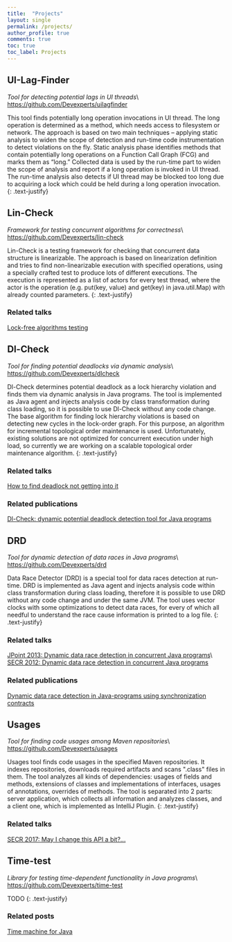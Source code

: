 ```yaml
---
title:  "Projects"
layout: single
permalink: /projects/
author_profile: true
comments: true
toc: true
toc_label: Projects
---
```


## UI-Lag-Finder
*Tool for detecting potential lags in UI threads*\\
<https://github.com/Devexperts/uilagfinder>

This tool finds potentially long operation invocations in UI thread. The long operation is determined as a method, which needs access to filesystem or network. The approach is based on two main techniques – applying static analysis to widen the scope of detection and run-time code instrumentation to detect violations on the fly. Static analysis phase identifies methods that contain potentially long operations on a Function Call Graph (FCG) and marks them as “long.” Collected data is used by the run-time part to widen the scope of analysis and report if a long operation is invoked in UI thread. The run-time analysis also detects if UI thread may be blocked too long due to acquiring a lock which could be held during a long operation invocation.
{: .text-justify}



## Lin-Check
*Framework for testing concurrent algorithms for correctness*\\
<https://github.com/Devexperts/lin-check>

Lin-Check is a testing framework for checking that concurrent data structure is linearizable. The approach is based on linearization definition and tries to find non-linearizable execution with specified operations, using a specially crafted test to produce lots of different executions. The execution is represented as a list of actors for every test thread, where the actor is the operation (e.g. put(key, value) and get(key) in java.util.Map) with already counted parameters.
{: .text-justify}

### Related talks
[Lock-free algorithms testing](http://nkoval.info/talks/#lock_free_algorithms_testing)



## Dl-Check
*Tool for finding potential deadlocks via dynamic analysis*\\
<https://github.com/Devexperts/dlcheck>

Dl-Check determines potential deadlock as a lock hierarchy violation and finds them via dynamic analysis in Java programs. The tool is implemented as Java agent and injects analysis code by class transformation during class loading, so it is possible to use Dl-Check without any code change. The base algorithm for finding lock hierarchy violations is based on detecting new cycles in the lock-order graph. For this purpose, an algorithm for incremental topological order maintenance is used. Unfortunately, existing solutions are not optimized for concurrent execution under high load, so currently we are working on a scalable topological order maintenance algorithm.
{: .text-justify}

### Related talks
[How to find deadlock not getting into it](http://nkoval.info/talks/#dl_check)

### Related publications
[Dl-Check: dynamic potential deadlock detection tool for Java programs](/publications/#dl_check_17)



## DRD
*Tool for dynamic detection of data races in Java programs*\\
<https://github.com/Devexperts/drd>

Data Race Detector (DRD) is a special tool for data races detection at run-time. DRD is implemented as Java agent and injects analysis code within class transformation during class loading, therefore it is possible to use DRD without any code change and under the same JVM. The tool uses vector clocks with some optimizations to detect data races, for every of which all needful to understand the race cause information is printed to a log file.
{: .text-justify}

### Related talks
[JPoint 2013: Dynamic data race detection in concurrent Java programs](http://2013.jpoint.ru/talks/18)\\
[SECR 2012: Dynamic data race detection in concurrent Java programs](http://2012.secr.ru/lang/ru-ru/talks/dynamic-data-race-detection-in-concurrent-java-programs)

### Related publications
[Dynamic data race detection in Java-programs using synchronization contracts](/publications/#drd_13)



## Usages
*Tool for finding code usages among Maven repositories*\\
<https://github.com/Devexperts/usages>

Usages tool finds code usages in the specified Maven repositories. It indexes repositories, downloads required artifacts and scans ".class" files in them. The tool analyzes all kinds of dependencies: usages of fields and methods, extensions of classes and implementations of interfaces, usages of annotations, overrides of methods. The tool is separated into 2 parts: server application, which collects all information and analyzes classes, and a client one, which is implemented as IntelliJ Plugin. 
{: .text-justify}

### Related talks
[SECR 2017: May I change this API a bit?...](http://2017.secr.ru/program/submitted-presentations/may-i-change-this-api-a-bit)



## Time-test
*Library for testing time-dependent functionality in Java programs*\\
<https://github.com/Devexperts/time-test>

TODO
{: .text-justify}

### Related posts
[Time machine for Java]()
